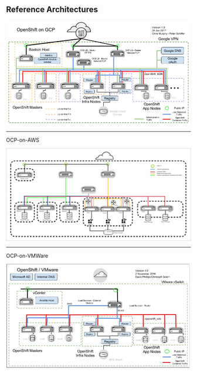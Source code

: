 Reference Architectures
----------

![OCP-on-GCP](docs/images/OCP-on-GCP-Architecture.png?raw=true "OCP-on-GCP")

**************
OCP-on-AWS

![OCP-on-AWS](docs/images/OCP-on-AWS-Architecture.jpg?raw=true "OCP-on-AWS")

**************
OCP-on-VMWare

![OCP-on-VMWare](docs/images/OCP-on-VMware-Architecture.jpg?raw=true "OCP-on-VMWare")

